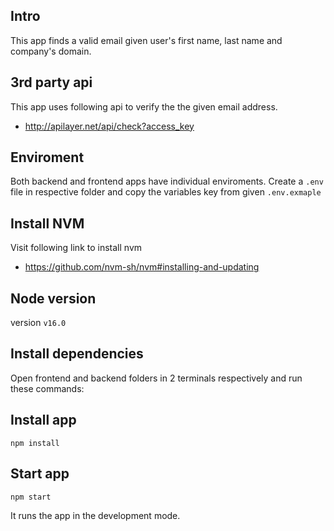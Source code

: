 ## Intro
This app finds a valid email given user's first name, last name and company's domain.

## 3rd party api
This app uses following api to verify the the given email address.

- http://apilayer.net/api/check?access_key

## Enviroment
Both backend and frontend apps have individual enviroments.
Create a `.env` file in respective folder and copy the variables key from given `.env.exmaple`

## Install NVM
Visit following link to install nvm
- https://github.com/nvm-sh/nvm#installing-and-updating

## Node version
version `v16.0`
## Install dependencies

Open frontend and backend folders in 2 terminals respectively and run these commands:

## Install app
`npm install`

## Start app

`npm start`

It runs the app in the development mode.
